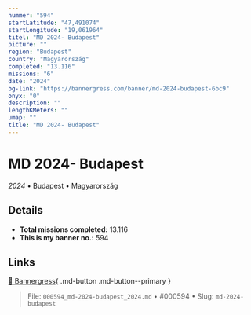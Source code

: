 ```yaml
---
nummer: "594"
startLatitude: "47,491074"
startLongitude: "19,061964"
titel: "MD 2024- Budapest"
picture: ""
region: "Budapest"
country: "Magyarország"
completed: "13.116"
missions: "6"
date: "2024"
bg-link: "https://bannergress.com/banner/md-2024-budapest-6bc9"
onyx: "0"
description: ""
lengthKMeters: ""
umap: ""
title: "MD 2024- Budapest"
---
```

# MD 2024- Budapest

*2024* • Budapest • Magyarország



## Details


- **Total missions completed:** 13.116
- **This is my banner no.:** 594




## Links
[🔗 Bannergress](https://bannergress.com/banner/md-2024-budapest-6bc9){ .md-button .md-button--primary }



> File: `000594_md-2024-budapest_2024.md` • #000594 • Slug: `md-2024-budapest`
